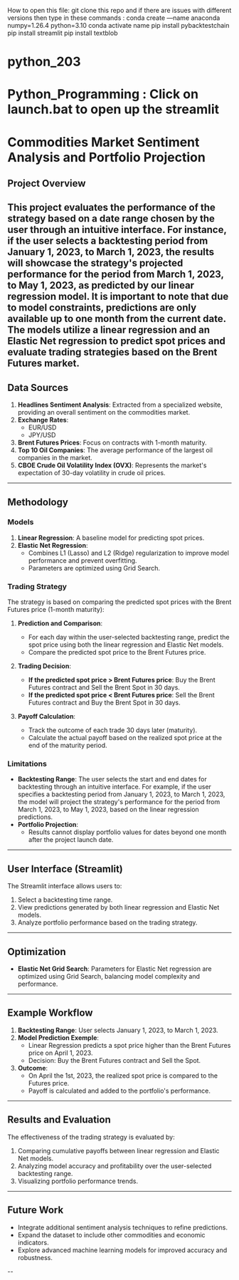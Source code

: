 How to open this file:
git clone this repo and if there are issues with different versions then type in these commands :
conda create —name <name> anaconda numpy=1.26.4 python=3.10
conda activate name
pip install pybacktestchain
pip install streamlit
pip install textblob

# python_203
# Python_Programming : Click on launch.bat to open up the streamlit
# Commodities Market Sentiment Analysis and Portfolio Projection

## Project Overview

This project evaluates the performance of the strategy based on a date range chosen by the user through an intuitive interface. For instance, if the user selects a backtesting period from January 1, 2023, to March 1, 2023, the results will showcase the strategy's projected performance for the period from March 1, 2023, to May 1, 2023, as predicted by our linear regression model. It is important to note that due to model constraints, predictions are only available up to one month from the current date.
The models utilize a linear regression and an Elastic Net regression to predict spot prices and evaluate trading strategies based on the Brent Futures market.
---

## Data Sources
1. **Headlines Sentiment Analysis**: Extracted from a specialized website, providing an overall sentiment on the commodities market.
2. **Exchange Rates**:
   - EUR/USD
   - JPY/USD
3. **Brent Futures Prices**: Focus on contracts with 1-month maturity.
4. **Top 10 Oil Companies**: The average performance of the largest oil companies in the market.
5. **CBOE Crude Oil Volatility Index (OVX)**: Represents the market's expectation of 30-day volatility in crude oil prices.

---

## Methodology

### Models
1. **Linear Regression**: A baseline model for predicting spot prices.
2. **Elastic Net Regression**:
   - Combines L1 (Lasso) and L2 (Ridge) regularization to improve model performance and prevent overfitting.
   - Parameters are optimized using Grid Search.

### Trading Strategy
The strategy is based on comparing the predicted spot prices with the Brent Futures price (1-month maturity):

1. **Prediction and Comparison**:
   - For each day within the user-selected backtesting range, predict the spot price using both the linear regression and Elastic Net models.
   - Compare the predicted spot price to the Brent Futures price.

2. **Trading Decision**:
   - **If the predicted spot price > Brent Futures price**: Buy the Brent Futures contract and Sell the Brent Spot in 30 days.
   - **If the predicted spot price < Brent Futures price**: Sell the Brent Futures contract and Buy the Brent Spot in 30 days.

3. **Payoff Calculation**:
   - Track the outcome of each trade 30 days later (maturity).
   - Calculate the actual payoff based on the realized spot price at the end of the maturity period.

### Limitations
- **Backtesting Range**: The user selects the start and end dates for backtesting through an intuitive interface. For example, if the user specifies a backtesting period from January 1, 2023, to March 1, 2023, the model will project the strategy's performance for the period from March 1, 2023, to May 1, 2023, based on the linear regression predictions.
- **Portfolio Projection**:
   - Results cannot display portfolio values for dates beyond one month after the project launch date.

---

## User Interface (Streamlit)
The Streamlit interface allows users to:
1. Select a backtesting time range.
2. View predictions generated by both linear regression and Elastic Net models.
3. Analyze portfolio performance based on the trading strategy.

---

## Optimization
- **Elastic Net Grid Search**: Parameters for Elastic Net regression are optimized using Grid Search, balancing model complexity and performance.
---

## Example Workflow
1. **Backtesting Range**: User selects January 1, 2023, to March 1, 2023.
2. **Model Prediction Exemple**:
   - Linear Regression predicts a spot price higher than the Brent Futures price on April 1, 2023.
   - Decision: Buy the Brent Futures contract and Sell the Spot.
3. **Outcome**:
   - On April the 1st, 2023, the realized spot price is compared to the Futures price.
   - Payoff is calculated and added to the portfolio's performance.

---

## Results and Evaluation
The effectiveness of the trading strategy is evaluated by:
1. Comparing cumulative payoffs between linear regression and Elastic Net models.
2. Analyzing model accuracy and profitability over the user-selected backtesting range.
3. Visualizing portfolio performance trends.

---

## Future Work
- Integrate additional sentiment analysis techniques to refine predictions.
- Expand the dataset to include other commodities and economic indicators.
- Explore advanced machine learning models for improved accuracy and robustness.

--
